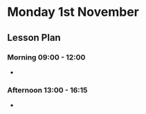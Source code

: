 # Monday 1st November

## Lesson Plan

### Morning 09:00 - 12:00

+ 

### Afternoon 13:00 - 16:15

+ 
